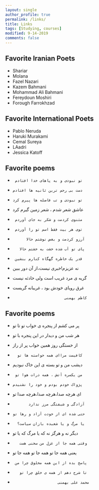 ```yaml
---
layout: single
author_profile: true
permalink: /links/
title: Links
tags: [Studying, courses]
modified: 9-14-2019
comments: false
---
```



## Favorite Iranian Poets
* Shariar
* Molana
* Fazel Nazari
* Kazem Bahmani
* Mohammad Ali Bahmani
* Fereydoun Moshiri
* Forough Farrokhzad

## Favorite International Poets
* Pablo Neruda
* Haruki Murakami
* Cemal Sureya
* LAadri
* Jessica Katoff

## Favorite poems
*      تو نبودی و به پاهای خدا افتادم
*     دست بی رحم ترین ثانیه ها افتادم

*     تو نبودی و تب فاصله ها پیرم کرد
*    عاشق شعر شدم ، شعر زمین گیرم کرد

*      مثنوی کردمت و شکر به جای آوردم 
*      توی هر بیت فقط اسم تو را آوردم

*           آرزو کردمت و بغض نوشتم حالا
*        پای تو آب شده خشت به خشتم حالا

*      قدر یک خاطره گهگاه کنارم بنشین  
*   نه عزیزم!خبری نیست،از آن دور ببین

*  گریه ی مرد غریب است ولی حادثه نیست
*  غرق رویای خودش بود ، غریبانه گریست 

*                            کاظم بهمنی   


## Favorite poems
*  پر می کشم از پنجره ی خواب تو تا تو
* هر شب من و دیدار در این پنجره با تو

*    از خستگی روز همین خواب پر از راز 
*       کافیست مراای همه خواسته ها تو 

*  دیشب من و تو بسته ی این خاک نبودیم 
*      من یکسره آتش ، همه ذرات هوا تو 

*     پژواک خودم بودم و خود را نشنیدم 
*    ای هرچه صدا،هرچه صدا،هرچه صدا تو

*            آزادگی و شیفتگی مرز ندارد
*     حتی شده ای از خودت آزاد و رها تو 

*       یا مرگ و یا شعبده بازان سیاست؟
* دیگر نه و هرگز نه که یا مرگ که یا تو

*        وقتی همه جا از غزل من سخنی هست 
*    یعنی همه جا تو همه جا تو همه جا تو

*      پاسخ بده از این همه مخلوق چرا من
*        تا شرح دهم از همه ی خلق چرا تو 

*                         محمد علی بهمنی